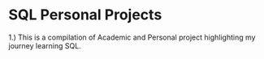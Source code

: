 # SQL Personal Projects

1.) This is a compilation of Academic and Personal project highlighting my journey learning SQL.
  
